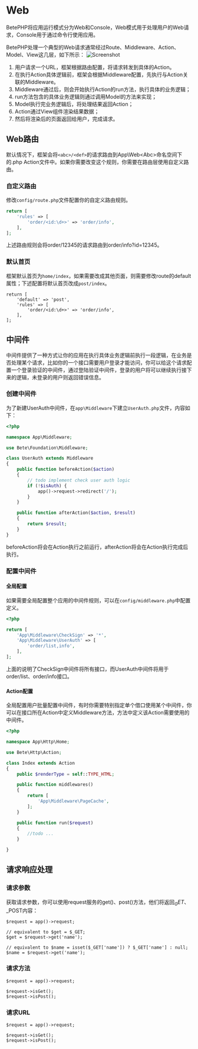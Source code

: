 # Web

BetePHP将应用运行模式分为Web和Console，Web模式用于处理用户的Web请求，Console用于通过命令行使用应用。

BetePHP处理一个典型的Web请求通常经过Route、Middleware、Action、Model、View这几层，如下所示：
![Screenshot](/img/process.png)

1. 用户请求一个URL，框架根据路由配置，将请求转发到具体的Action。
2. 在执行Action具体逻辑前，框架会根据Middleware配置，先执行与Action关联的Middleware。
3. Middleware通过后，则会开始执行Action的run方法，执行具体的业务逻辑；
4. run方法包含的具体业务逻辑则通过调用Model的方法来实现；
5. Model执行完业务逻辑后，将处理结果返回Action；
6. Action通过View组件渲染结果数据；
7. 然后将渲染后的页面返回给用户，完成请求。

## Web路由

默认情况下，框架会将`<abc>/<def>`的请求路由到App\Web\<Abc>命名空间下的<Def>.php Action文件中。如果你需要改变这个规则，你需要在路由层使用自定义路由。

### 自定义路由
修改`config/route.php`文件配置你的自定义路由规则。
```php
return [
    'rules' => [
        'order/<id:\d+>' => 'order/info',
    ],
];
```
上述路由规则会将order/12345的请求路由到order/info?id=12345。


### 默认首页
框架默认首页为`home/index`，如果需要改成其他页面，则需要修改route的default属性；下述配置将默认首页改成`post/index`。
```
return [
    'default' => 'post',
    'rules' => [
        'order/<id:\d+>' => 'order/info',
    ],
];
```

## 中间件
中间件提供了一种方式让你的应用在执行具体业务逻辑前执行一段逻辑，在业务是否处理某个请求，比如你的一个接口需要用户登录才能访问，你可以给这个请求配置一个登录验证的中间件，通过登陆验证中间件，登录的用户将可以继续执行接下来的逻辑，未登录的用户则返回错误信息。

### 创建中间件
为了新建UserAuth中间件，在```app\Middleware```下建立```UserAuth.php```文件，内容如下：
```php
<?php

namespace App\Middleware;

use Bete\Foundation\Middleware;

class UserAuth extends Middleware
{
    public function beforeAction($action)
    {
        // todo implement check user auth logic
        if (!$isAuth) {
            app()->request->redirect('/');
        }
    }

    public function afterAction($action, $result)
    {
        return $result;
    }
}
```
beforeAction将会在Action执行之前运行，afterAction将会在Action执行完成后执行。

### 配置中间件

#### 全局配置
如果需要全局配置整个应用的中间件规则，可以在```config/middleware.php```中配置定义。
```php
<?php

return [
    'App\Middleware\CheckSign' => '*',
    'App\Middleware\UserAuth' => [
        'order/list,info',
    ],
];

```
上面的说明了CheckSign中间件将所有接口，而UserAuth中间件将用于order/list、order/info接口。

#### Action配置
全局配置用户批量配置中间件，有时你需要特别指定单个借口使用某个中间件，你可以在接口所在Action中定义Middleware方法，方法中定义该Action需要使用的中间件。
```php
<?php

namespace App\Http\Home;

use Bete\Http\Action;

class Index extends Action
{
    public $renderType = self::TYPE_HTML;

    public function middlewares()
    {
        return [
            'App\Middleware\PageCache',
        ];
    }

    public function run($request)
    {
        //todo ...
    }

}
```


## 请求响应处理

### 请求参数
获取请求参数，你可以使用request服务的get()、post()方法，他们将返回$_GET、$_POST内容：
```
$request = app()->request;

// equivalent to $get = $_GET;
$get = $request->get('name');

// equivalent to $name = isset($_GET['name']) ? $_GET['name'] : null;
$name = $request->get('name');

```

### 请求方法
```
$request = app()->request;

$request->isGet();
$request->isPost();
```

### 请求URL
```
$request = app()->request;

$request->isGet();
$request->isPost();
```